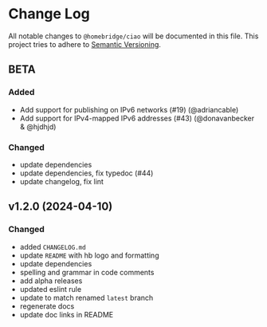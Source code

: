 # Change Log

All notable changes to `@homebridge/ciao` will be documented in this file. This project tries to adhere to [Semantic Versioning](http://semver.org/).

## BETA

### Added

- Add support for publishing on IPv6 networks (#19) (@adriancable)
- Add support for IPv4-mapped IPv6 addresses (#43) (@donavanbecker & @hjdhjd)

### Changed

- update dependencies
- update dependencies, fix typedoc (#44)
- update changelog, fix lint

## v1.2.0 (2024-04-10)

### Changed

- added `CHANGELOG.md`
- update `README` with hb logo and formatting
- update dependencies
- spelling and grammar in code comments
- add alpha releases
- updated eslint rule
- update to match renamed `latest` branch
- regenerate docs
- update doc links in README
